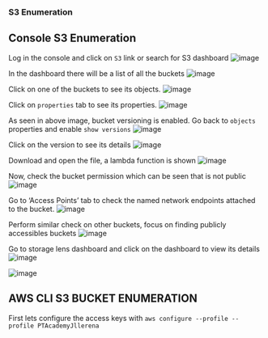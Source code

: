 ### S3 Enumeration 

## Console S3 Enumeration

Log in the console and click on `S3` link or search for S3 dashboard
![image](https://user-images.githubusercontent.com/46797181/224888763-9c03d668-5283-4f88-b2ba-c92d3086893e.png)

In the dashboard there will be a list of all the buckets
![image](https://user-images.githubusercontent.com/46797181/224888911-7e678db6-aba4-4116-a222-a47d3f4b7b28.png)

Click on one of the buckets to see its objects.
![image](https://user-images.githubusercontent.com/46797181/224889008-190fcf7b-40d5-40ea-b0c9-2eef47aff05e.png)

Click on `properties` tab to see its properties.
![image](https://user-images.githubusercontent.com/46797181/224889146-7f2f5271-1a5f-43a0-baa3-f592df7e3da9.png)

As seen in above image, bucket versioning is enabled. Go back to `objects` properties and enable `show versions`
![image](https://user-images.githubusercontent.com/46797181/224889384-2a109f68-eb00-450d-8ec6-5a125906d102.png)

Click on the version to see its details
![image](https://user-images.githubusercontent.com/46797181/224890045-669ed9b4-ff29-443b-b52e-20ba102d4945.png)

Download and open the file, a lambda function is shown
![image](https://user-images.githubusercontent.com/46797181/224890290-940e3ba9-2d80-44b6-96a7-fc7838bfd78c.png)

Now, check the bucket permission which can be seen that is not public
![image](https://user-images.githubusercontent.com/46797181/224890803-b907c97c-7cfb-4260-9a76-3c59b90d411d.png)

Go to ‘Access Points’ tab to check the named network endpoints attached to the bucket.
![image](https://user-images.githubusercontent.com/46797181/224891077-479edfe1-0793-4dbe-8b82-2398f68f6c11.png)

Perform similar check on other buckets, focus on finding publicly accessibles buckets
![image](https://user-images.githubusercontent.com/46797181/224891588-6e854e4f-349d-40d6-bc0d-602774917cb2.png)

Go to storage lens dashboard and click on the dashboard to view its details
![image](https://user-images.githubusercontent.com/46797181/224891779-a9b62a0f-3311-4d8f-85bc-edb6f39aa880.png)

![image](https://user-images.githubusercontent.com/46797181/224892078-523b354a-39ba-44ac-9929-e240b25b3308.png)

## AWS CLI S3 BUCKET ENUMERATION

First lets configure the access keys with `aws configure --profile --profile PTAcademyJllerena`


















